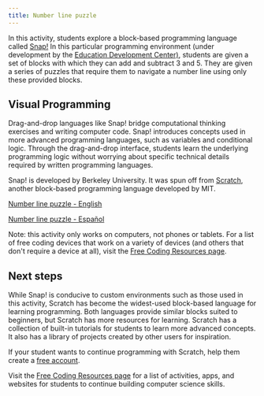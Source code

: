 ```yaml
---
title: Number line puzzle
---
```


In this activity, students explore a block-based programming language called <a href='https://snap.berkeley.edu/' target='_blank'>Snap!</a> In this particular programming environment (under development by the <a href='https://www.edc.org/' target='_blank'>Education Development Center)</a>, students are given a set of blocks with which they can add and subtract 3 and 5. They are given a series of puzzles that require them to navigate a number line using only these provided blocks.

## Visual Programming

Drag-and-drop languages like Snap! bridge computational thinking exercises and writing computer code. Snap! introduces concepts used in more advanced programming languages, such as variables and conditional logic. Through the drag-and-drop interface, students learn the underlying programming logic without worrying about specific technical details required by written programming languages.

Snap! is developed by Berkeley University. It was spun off from <a href='https://scratch.mit.edu/' target='_blank'>Scratch</a>, another block-based programming language developed by MIT. 


<a href='https://snap.berkeley.edu/snapsource/snap.html#present:Username=paul&ProjectName=math%2BC2%20numberline%20puzzles' target='_blank'>Number line puzzle - English</a>

<a href='https://snap.berkeley.edu/snapsource/snap.html#present:Username=paul&ProjectName=math%2BC2%20numberline%20puzzles%20espa%C3%B1ol' target='_blank'>Number line puzzle - Español</a>

Note: this activity only works on computers, not phones or tablets. For a list of free coding devices that work on a variety of devices (and others that don't require a device at all), visit the [Free Coding Resources page](/resources).

## Next steps

While Snap! is conducive to custom environments such as those used in this activity, Scratch has become the widest-used block-based language for learning programming. Both languages provide similar blocks suited to beginners, but Scratch has more resources for learning. Scratch has a collection of built-in tutorials for students to learn more advanced concepts. It also has a library of projects created by other users for inspiration.

If your student wants to continue programming with Scratch, help them create a [free account](https://scratch.mit.edu/). 

Visit the [Free Coding Resources page](/resources) for a list of activities, apps, and websites for students to continue building computer science skills.